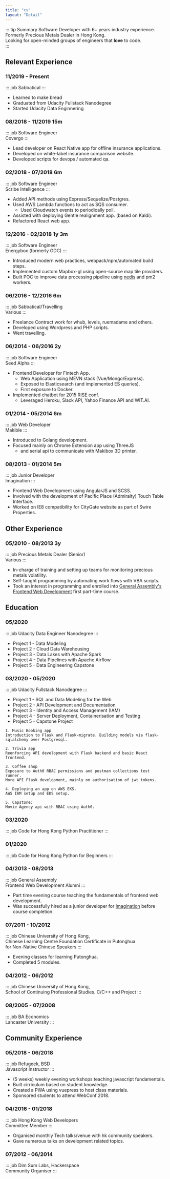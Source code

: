 ```yaml
---
title: "cv"
layout: "Detail"
---
```


::: tip Summary
Software Developer with 6+ years industry experience.  
Formerly Precious Metals Dealer in Hong Kong.  
Looking for open-minded groups of engineers that **love** to code.  
:::

## Relevant Experience

### 11/2019 - Present


::: job
Sabbatical
:::

- Learned to make bread
- Graduated from Udacity Fullstack Nanodegree
- Started Udacity Data Enginnering

### 08/2018 - 11/2019 <span class="time">15m</span>

::: job
Software Engineer  
Covergo
:::

- Lead developer on React Native app for offline insurance applications.
- Developed on white-label insurance comparison website.
- Developed scripts for devops / automated qa.

### 02/2018 - 07/2018 <span class="time">6m</span>

::: job
Software Engineer  
Scribe Intelligence
:::

- Added API methods using Express/Sequelize/Postgres.
- Used AWS Lambda functions to act as SQS consumer.
  - Used Cloudwatch events to periodically poll.
- Assisted with deploying Gentle realignment app. (based on Kaldi).
- Refactored React web app.

### 12/2016 - 02/2018 <span class="time">1y 3m</span>

::: job
Software Engineer  
Energybox (formerly GDC)
:::

- Introduced modern web practices, webpack/npm/automated build steps.
- Implemented custom Mapbox-gl using open-source map tile providers.
- Built POC to improve data processing pipeline using [nedis](https://github.com/tj/nedis) and pm2 workers.

### 06/2016 - 12/2016 <span class="time">6m</span>

::: job
Sabbatical/Travelling  
Various
:::

- Freelance Contract work for whub, levels, ruemadame and others.
- Developed using Wordpress and PHP scripts.
- Went travelling.

### 06/2014 - 06/2016 <span class="time">2y</span>

::: job
Software Engineer  
Seed Alpha
:::

- Frontend Developer for Fintech App.
  - Web Application using MEVN stack (Vue/Mongo/Express).
  - Exposed to Elasticsearch (and implemented ES queries).
  - First exposure to Docker.
- Implemented chatbot for 2015 RISE conf.
  - Leveraged Heroku, Slack API, Yahoo Finance API and WIT.AI.

### 01/2014 - 05/2014 <span class="time">6m</span>

::: job
Web Developer  
Makible
:::

- Introduced to Golang development.
- Focused mainly on Chrome Extension app using ThreeJS
  - and serial api to communicate with Makibox 3D printer.

### 08/2013 - 01/2014 <span class="time">5m</span>

::: job
Junior Developer  
Imagination
:::

- Frontend Web Development using AngularJS and SCSS.
- Involved with the development of Pacific Place (Admiralty) Touch Table Interface.
- Worked on IE8 compatibility for CityGate website as part of Swire Properties.

## Other Experience

### 05/2010 - 08/2013 <span class="time">3y</span>

::: job
Precious Metals Dealer (Senior)  
Various
:::

- In-charge of training and setting up teams for monitoring precious metals volatility.  
- Self-taught programming by automating work flows with VBA scripts.  
- Took an interest in programming and enrolled into [General Assembly's Frontend Web Development](#_04-2013-08-2013) first part-time course.  

## Education


### 05/2020

::: job
Udacity
Data Engineer Nanodegree
:::

- Project 1 - Data Modeling
- Project 2 - Cloud Data Warehousing
- Project 3 - Data Lakes with Apache Spark
- Project 4 - Data Pipelines with Apache Airflow
- Project 5 - Data Engineering Capstone


### 03/2020 - 05/2020

::: job
Udacity
Fullstack Nanodegree
:::

- Project 1 - SQL and Data Modeling for the Web  
- Project 2 - API Development and Documentation  
- Project 3 - Identity and Access Management (IAM)  
- Project 4 - Server Deployment, Containerisation and Testing  
- Project 5 - Capstone Project


```
1. Music Booking app  
Introduction to Flask and Flask-migrate. Building models via flask-sqlalchemy over Postgresql.

2. Trivia app  
Reenforcing API development with Flask backend and basic React frontend.

3. Coffee shop  
Exposure to Auth0 RBAC permissions and postman collections test runner.  
More API Flask development, mainly on authorisation of jwt tokens.  

4. Deploying an app on AWS EKS.  
AWS IAM setup and EKS setup.  

5. Capstone:  
Movie Agency api with RBAC using Auth0.
```

### 03/2020

::: job
Code for Hong Kong
Python Practitioner
:::


### 01/2020

::: job
Code for Hong Kong
Python for Beginners
:::


### 04/2013 - 08/2013

::: job
General Assembly  
Frontend Web Development Alumni
:::

- Part time evening course teaching the fundamentals of frontend web development.
- Was successfully hired as a junior developer for [Imagination](#_08-2013-01-2014-5m) before course completion.

### 07/2011 - 10/2012

::: job
Chinese University of Hong Kong,  
Chinese Learning Centre
Foundation Certificate in Putonghua  
for Non-Native Chinese Speakers
:::

- Evening classes for learning Putonghua.
- Completed 5 modules.

### 04/2012 - 06/2012

::: job
Chinese University of Hong Kong,  
School of Continuing Professional Studies.
C/C++ and Project
:::

### 08/2005 - 07/2008

::: job
BA Economics  
Lancaster University
:::

## Community Experience

### 05/2018 - 06/2018

::: job
Refugeek, BSD  
Javascript Instructor
:::

- (5 weeks) weekly evening workshops teaching javascript fundamentals.
- Built cirriculum based on student knowledge.
- Created a PWA using vuepress to host class materials.
- Sponsored students to attend WebConf 2018.

### 04/2016 - 01/2018

::: job
Hong Kong Web Developers  
Committee Member
:::

- Organised monthly Tech talks/venue with hk community speakers.
- Gave numerous talks on development related topics.

### 07/2012 - 06/2014

::: job
Dim Sum Labs, Hackerspace  
Community Organiser
:::
